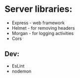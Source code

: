 # Server libraries:

- Express - web framework
- Helmet - for removing headers
- Morgan - for logging activities
- Cors

## Dev:

- EsLint
- nodemon

